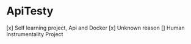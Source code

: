 # ApiTesty
[x] Self learning project, Api and Docker
[x] Unknown reason
[] Human Instrumentality Project

